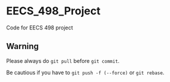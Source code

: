 EECS_498_Project
===

Code for EECS 498 project

Warning
----
Please always do `git pull` before `git commit`.

Be cautious if you have to `git push -f (--force)` or `git rebase`.

